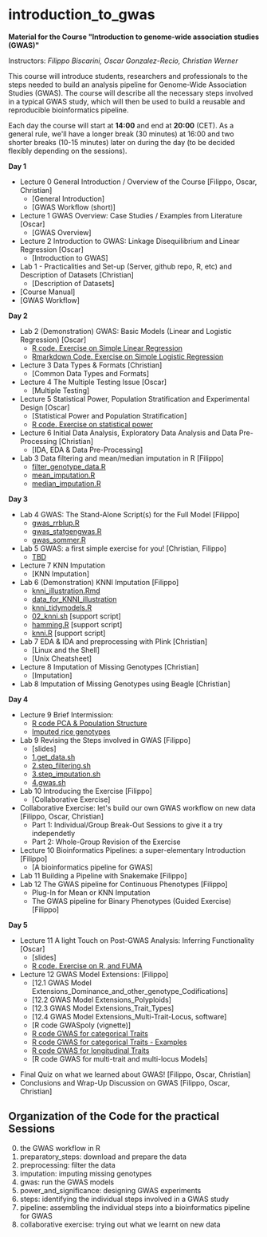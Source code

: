 # introduction_to_gwas

**Material for the Course "Introduction to genome-wide association studies (GWAS)"**

Instructors: *Filippo Biscarini, Oscar Gonzalez-Recio, Christian Werner*

This course will introduce students, researchers and professionals to the steps needed to build an analysis pipeline for Genome-Wide Association Studies (GWAS). The course will describe all the necessary steps involved in a typical GWAS study, which will then be used to build a reusable and reproducible bioinformatics pipeline.

Each day the course will start at **14:00** and end at **20:00** (CET).
As a general rule, we'll have a longer break (30 minutes) at 16:00 and two shorter breaks (10-15 minutes) later on during the day (to be decided flexibly depending on the sessions).  

<!-- timetable: [here](https://docs.google.com/spreadsheets/d/1Cy8vBD6I_no8UPzYPU9bz7ASWyI3bc4Y9vcdr5S1TBw/edit#gid=0) -->

**Day 1**

- Lecture 0	General Introduction / Overview of the Course [Filippo, Oscar, Christian]
    - [General Introduction]<!--(slides/0_General_Introduction.pdf)-->
    - [GWAS Workflow (short)]<!--(slides/GWAS_workflow_short.pdf)-->
- Lecture 1	GWAS Overview: Case Studies / Examples from Literature [Oscar]
    - [GWAS Overview]<!--(slides/1_GWAS_overview.pdf)-->
- Lecture 2	Introduction to GWAS: Linkage Disequilibrium and Linear Regression [Oscar]
    - [Introduction to GWAS]<!--(slides/2_Introduction_to_GWAS.pdf)-->
- Lab 1 - Practicalities and Set-up (Server, github repo, R, etc) and Description of Datasets [Christian]
    - [Description of Datasets]<!--(slides/Description_of_datasets.pdf)-->
 - [Course Manual]<!--(slides/Course_manual.pdf)-->
 - [GWAS Workflow]<!--(slides/GWAS_workflow.pdf)-->


**Day 2**

- Lab 2 (Demonstration) GWAS: Basic Models (Linear and Logistic Regression) [Oscar]
    - [R code. Exercise on Simple Linear Regression](basic_model/1.Basis_of_linear_regression.R)
    - [Rmarkdown Code. Exercise on Simple Logistic Regression](basic_model/2.exercise.Basis_of_logistic_regression.Rmd)
- Lecture 3 Data Types & Formats [Christian]
    - [Common Data Types and Formats]<!--(slides/4_Data_types.pdf)-->
- Lecture 4 The Multiple Testing Issue [Oscar]
    - [Multiple Testing]<!--(slides/6_Multiple_testing.pdf)-->
- Lecture 5 Statistical Power, Population Stratification and Experimental Design [Oscar] 
    - [Statistical Power and Population Stratification]<!--(slides/7_Experimental_design.pdf)-->
    - [R code. Exercise on statistical power](5.power_and_significance/StatisticalPower_exercise.R)
- Lecture 6 Initial Data Analysis, Exploratory Data Analysis and Data Pre-Processing [Christian]
    - [IDA, EDA & Data Pre-Processing]<!--(slides/5_Data_pre-processing.pdf)-->
- Lab 3 Data filtering and mean/median imputation in R [Filippo]
    - [filter_genotype_data.R](0.r_scripts/filter_genotype_data.R)
    - [mean_imputation.R](0.r_scripts/mean_imputation.R)
    - [median_imputation.R](0.r_scripts/median_imputation.R)


**Day 3**

- Lab 4 GWAS: The Stand-Alone Script(s) for the Full Model [Filippo]
    - [gwas_rrblup.R](4.gwas/gwas_rrblup.R)
    - [gwas_statgengwas.R](4.gwas/gwas_statgengwas.R)
    - [gwas_sommer.R](4.gwas/gwas_sommer.R)
- Lab 5 GWAS: a first simple exercise for you! [Christian, Filippo]
    - [TBD]()  
- Lecture 7 KNN Imputation 
    - [KNN Imputation]<!--(slides/9_KNN_imputation.pdf)-->
- Lab 6 (Demonstration) KNNI Imputation [Filippo]
    - [knni_illustration.Rmd](3.imputation/knni_illustration.Rmd)
    - [data_for_KNNI_illustration](model_extensions_data/GenRiz44.txt)
    - [knni_tidymodels.R](3.imputation/knni_tidymodels.R)
    - [02_knni.sh](3.imputation/02_knni.sh) [support script]
    - [hamming.R](3.imputation/hamming.R) [support script]
    - [knni.R](3.imputation/knni.R) [support script]
- Lab 7 EDA & IDA and preprocessing with Plink [Christian]
    - [Linux and the Shell]<!--(slides/3_Linux_intro.pdf)-->
    - [Unix Cheatsheet]<!--(slides/Unix_cheatsheet.pdf)-->
- Lecture 8	Imputation of Missing Genotypes [Christian]
    - [Imputation]<!--(slides/8_Imputation.pdf)-->
- Lab 8 Imputation of Missing Genotypes using Beagle [Christian]


**Day 4**
- Lecture 9 Brief Intermission:
    - [R code PCA & Population Structure](4.gwas/PCA_screeplots.R)
    - [Imputed rice genotypes](4.gwas/rice_imputed.raw)
- Lab 9 Revising the Steps involved in GWAS [Filippo]
    - [slides]<!--(slides/10.1_Revising_the_steps.pdf)-->
    - [1.get_data.sh](6.steps/1.get_data.sh)
    - [2.step_filtering.sh](6.steps/2.step_filtering.sh)
    - [3.step_imputation.sh](6.steps/3.step_imputation.sh)
    - [4.gwas.sh](6.steps/4.gwas.sh)
- Lab 10 Introducing the Exercise [Filippo]
    - [Collaborative Exercise]<!--(slides/10.2_Collaborative_exercise.pdf)-->
- Collaborative Exercise: let's build our own GWAS workflow on new data [Filippo, Oscar, Christian]
    - Part 1: Individual/Group Break-Out Sessions to give it a try independetly
    - Part 2: Whole-Group Revision of the Exercise
- Lecture 10 Bioinformatics Pipelines: a super-elementary Introduction [Filippo]
    - [A bioinformatics pipeline for GWAS]<!--(slides/11_A_bioinformatic_pipeline_for_GWAS.pdf)-->
- Lab 11 Building a Pipeline with Snakemake [Filippo]
- Lab 12 The GWAS pipeline for Continuous Phenotypes [Filippo]
    - Plug-In for Mean or KNN Imputation
    - The GWAS pipeline for Binary Phenotypes (Guided Exercise) [Filippo]
    
**Day 5**

- Lecture 11 A light Touch on Post-GWAS Analysis: Inferring Functionality [Oscar]
    - [slides]<!--(slides/Functional_Analysis.pdf)-->
    - [R code. Exercise on R, and FUMA](functional_analysis/getGenesFromSNP.R)
- Lecture 12 GWAS Model Extensions: [Filippo]
    - [12.1 GWAS Model Extensions_Dominance_and_other_genotype_Codifications]<!--(slides/12.1.GWAS_model_extensions_genotype_codification.pdf)-->
    - [12.2 GWAS Model Extensions_Polyploids]<!--(slides/12_2_GWAS_model_extensions_polyploids.pdf)-->
    - [12.3 GWAS Model Extensions_Trait_Types]<!--(slides/13.3_GWAS_model_extensions_trait_type.pdf)-->
    - [12.4 GWAS Model Extensions_Multi-Trait-Locus, software]<!--(slides/13.4.GWAS_model_extensions_multi_trait_and_locus.pdf)-->
    - [R code GWASpoly (vignette)]<!--(slides/GWASpoly_vignette.pdf)-->
    - [R code GWAS for categorical Traits](model_extensions/1.categorical_gwas.Rmd)
    - [R code GWAS for categorical Traits - Examples](model_extensions/2.categorical_gwas_example.Rmd)
    - [R code GWAS for longitudinal Traits](model_extensions/3.longitudinal_gwas.Rmd)
    - [R code GWAS for multi-trait and multi-locus Models]

<!-- - Lecture 13 A Glimpse on ROH-based Alternative [Filippo, optional]
    - [ROH-based and Resampling Methods as alternative Approaches]
    - [Other gene actions](slides/13.1.GWAS_model_extensions_genotype_codification.pdf)-->
- Final Quiz on what we learned about GWAS! [Filippo, Oscar, Christian]
- Conclusions and Wrap-Up Discussion on GWAS [Filippo, Oscar, Christian]

## Organization of the Code for the practical Sessions

0. the GWAS workflow in R
1. preparatory_steps: download and prepare the data
2. preprocessing: filter the data
3. imputation: imputing missing genotypes
4. gwas: run the GWAS models
5. power_and_significance: designing GWAS experiments
6. steps: identifying the individual steps involved in a GWAS study
7. pipeline: assembling the individual steps into a bioinformatics pipeline for GWAS
8. collaborative exercise: trying out what we learnt on new data
